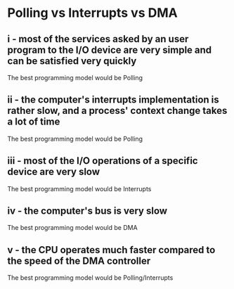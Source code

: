 # Polling vs Interrupts vs DMA

## i - most of the services asked by an user program to the I/O device are very simple and can be satisfied very quickly

The best programming model would be Polling

## ii - the computer's interrupts implementation is rather slow, and a process' context change takes a lot of time

The best programming model would be Polling

## iii - most of the I/O operations of a specific device are very slow

The best programming model would be Interrupts

## iv - the computer's bus is very slow

The best programming model would be DMA

## v - the CPU operates much faster compared to the speed of the DMA controller

The best programming model would be Polling/Interrupts